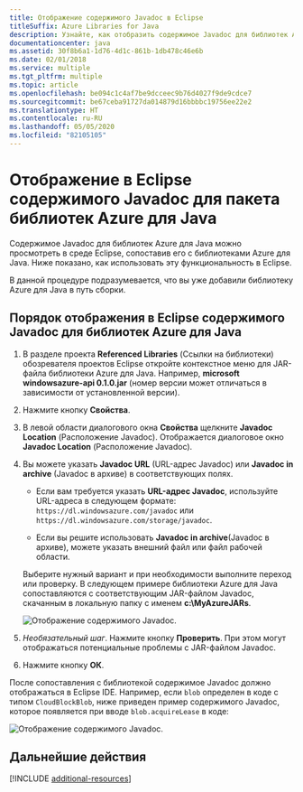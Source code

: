 ```yaml
---
title: Отображение содержимого Javadoc в Eclipse
titleSuffix: Azure Libraries for Java
description: Узнайте, как отобразить содержимое Javadoc для библиотек Azure в Eclipse.
documentationcenter: java
ms.assetid: 30f8b6a1-1d76-4d1c-861b-1db478c46e6b
ms.date: 02/01/2018
ms.service: multiple
ms.tgt_pltfrm: multiple
ms.topic: article
ms.openlocfilehash: be094c1c4af7be9dcceec9b76d4027f9de9cdce7
ms.sourcegitcommit: be67ceba91727da014879d16bbbbc19756ee22e2
ms.translationtype: HT
ms.contentlocale: ru-RU
ms.lasthandoff: 05/05/2020
ms.locfileid: "82105105"
---
```

# <a name="displaying-javadoc-content-in-eclipse-for-the-azure-libraries-package-for-java"></a>Отображение в Eclipse содержимого Javadoc для пакета библиотек Azure для Java

Содержимое Javadoc для библиотек Azure для Java можно просмотреть в среде Eclipse, сопоставив его с библиотеками Azure для Java. Ниже показано, как использовать эту функциональность в Eclipse.

В данной процедуре подразумевается, что вы уже добавили библиотеку Azure для Java в путь сборки.

## <a name="to-display-javadoc-content-in-eclipse-for-the-azure-libraries-for-java"></a>Порядок отображения в Eclipse содержимого Javadoc для библиотек Azure для Java

1. В разделе проекта **Referenced Libraries** (Ссылки на библиотеки) обозревателя проектов Eclipse откройте контекстное меню для JAR-файла библиотеки Azure для Java. Например, **microsoft windowsazure-api 0.1.0.jar** (номер версии может отличаться в зависимости от установленной версии).

1. Нажмите кнопку **Свойства**.

1. В левой области диалогового окна **Свойства** щелкните **Javadoc Location** (Расположение Javadoc). Отображается диалоговое окно **Javadoc Location** (Расположение Javadoc).

1. Вы можете указать **Javadoc URL** (URL-адрес Javadoc) или **Javadoc in archive** (Javadoc в архиве) в соответствующих полях.

   * Если вам требуется указать **URL-адрес Javadoc**, используйте URL-адреса в следующем формате: `https://dl.windowsazure.com/javadoc` или `https://dl.windowsazure.com/storage/javadoc`.

   * Если вы решите использовать **Javadoc in archive**(Javadoc в архиве), можете указать внешний файл или файл рабочей области.

   Выберите нужный вариант и при необходимости выполните переход или проверку. В следующем примере библиотеки Azure для Java сопоставляются с соответствующим JAR-файлом Javadoc, скачанным в локальную папку с именем **c:\MyAzureJARs**.

   ![Отображение содержимого Javadoc.][ic553487]

1. *Необязательный шаг*. Нажмите кнопку **Проверить**. При этом могут отображаться потенциальные проблемы с JAR-файлом Javadoc.

1. Нажмите кнопку **ОК**.

После сопоставления с библиотекой содержимое Javadoc должно отображаться в Eclipse IDE. Например, если `blob` определен в коде с типом `CloudBlockBlob`, ниже приведен пример содержимого Javadoc, которое появляется при вводе `blob.acquireLease` в коде:

![Отображение содержимого Javadoc.][ic553488]

## <a name="next-steps"></a>Дальнейшие действия

[!INCLUDE [additional-resources](includes/additional-resources.md)]

<!-- URL List -->

<!-- Legacy MSDN URL = https://msdn.microsoft.com/library/azure/hh698319.aspx -->

<!-- IMG List -->

[ic553487]: media/displaying-javadoc-content-for-azure-libraries/ic553487.png
[ic553488]: media/displaying-javadoc-content-for-azure-libraries/ic553488.png
